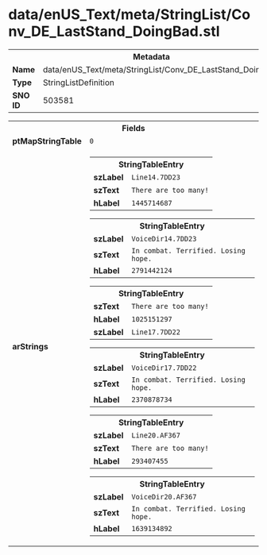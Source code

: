 <h1>data/enUS_Text/meta/StringList/Conv_DE_LastStand_DoingBad.stl</h1><table><tr><th colspan="100%">Metadata</th></tr><tr><td><b>Name</b></td><td>data/enUS_Text/meta/StringList/Conv_DE_LastStand_DoingBad.stl</td></tr><tr><td><b>Type</b></td><td>StringListDefinition</td></tr><tr><td><b>SNO ID</b></td><td>503581</td></tr></table>

<table><tr><th colspan="100%">Fields</th></tr><tr><td><b>ptMapStringTable</b></td><td><code>0</code></td></tr><tr><td><b>arStrings</b></td><td><table><tr><th colspan="100%">StringTableEntry</th></tr><tr><td><b>szLabel</b></td><td><code>Line14.7DD23</code></td></tr><tr><td><b>szText</b></td><td><code>There are too many!</code></td></tr><tr><td><b>hLabel</b></td><td><code>1445714687</code></td></tr></table>


<table><tr><th colspan="100%">StringTableEntry</th></tr><tr><td><b>szLabel</b></td><td><code>VoiceDir14.7DD23</code></td></tr><tr><td><b>szText</b></td><td><code>In combat. Terrified. Losing hope.</code></td></tr><tr><td><b>hLabel</b></td><td><code>2791442124</code></td></tr></table>


<table><tr><th colspan="100%">StringTableEntry</th></tr><tr><td><b>szText</b></td><td><code>There are too many!</code></td></tr><tr><td><b>hLabel</b></td><td><code>1025151297</code></td></tr><tr><td><b>szLabel</b></td><td><code>Line17.7DD22</code></td></tr></table>


<table><tr><th colspan="100%">StringTableEntry</th></tr><tr><td><b>szLabel</b></td><td><code>VoiceDir17.7DD22</code></td></tr><tr><td><b>szText</b></td><td><code>In combat. Terrified. Losing hope.</code></td></tr><tr><td><b>hLabel</b></td><td><code>2370878734</code></td></tr></table>


<table><tr><th colspan="100%">StringTableEntry</th></tr><tr><td><b>szLabel</b></td><td><code>Line20.AF367</code></td></tr><tr><td><b>szText</b></td><td><code>There are too many!</code></td></tr><tr><td><b>hLabel</b></td><td><code>293407455</code></td></tr></table>


<table><tr><th colspan="100%">StringTableEntry</th></tr><tr><td><b>szLabel</b></td><td><code>VoiceDir20.AF367</code></td></tr><tr><td><b>szText</b></td><td><code>In combat. Terrified. Losing hope.</code></td></tr><tr><td><b>hLabel</b></td><td><code>1639134892</code></td></tr></table>


</td></tr></table>

